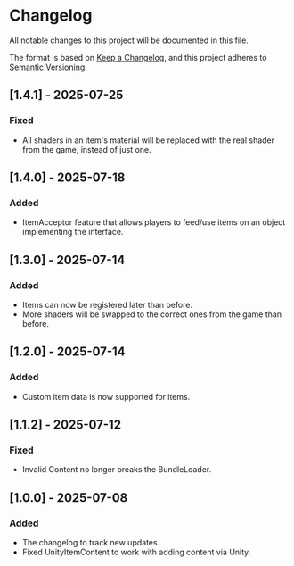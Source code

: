 # Changelog

All notable changes to this project will be documented in this file.

The format is based on [Keep a Changelog](https://keepachangelog.com/en/1.1.0/),
and this project adheres to [Semantic Versioning](https://semver.org/spec/v2.0.0.html).

## [1.4.1] - 2025-07-25

### Fixed

- All shaders in an item's material will be replaced with the real shader from the game, instead of just one.

## [1.4.0] - 2025-07-18

### Added

- ItemAcceptor feature that allows players to feed/use items on an object implementing the interface.

## [1.3.0] - 2025-07-14

### Added

- Items can now be registered later than before.
- More shaders will be swapped to the correct ones from the game than before.

## [1.2.0] - 2025-07-14

### Added

- Custom item data is now supported for items.

## [1.1.2] - 2025-07-12

### Fixed

- Invalid Content no longer breaks the BundleLoader.

## [1.0.0] - 2025-07-08

### Added

- The changelog to track new updates.
- Fixed UnityItemContent to work with adding content via Unity.
